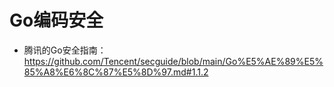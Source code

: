 # Go编码安全

*   腾讯的Go安全指南：https://github.com/Tencent/secguide/blob/main/Go%E5%AE%89%E5%85%A8%E6%8C%87%E5%8D%97.md#1.1.2

